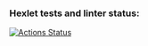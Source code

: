 ### Hexlet tests and linter status:
[![Actions Status](https://github.com/DmitriiGoltsov/java-project-78/workflows/hexlet-check/badge.svg)](https://github.com/DmitriiGoltsov/java-project-78/actions)